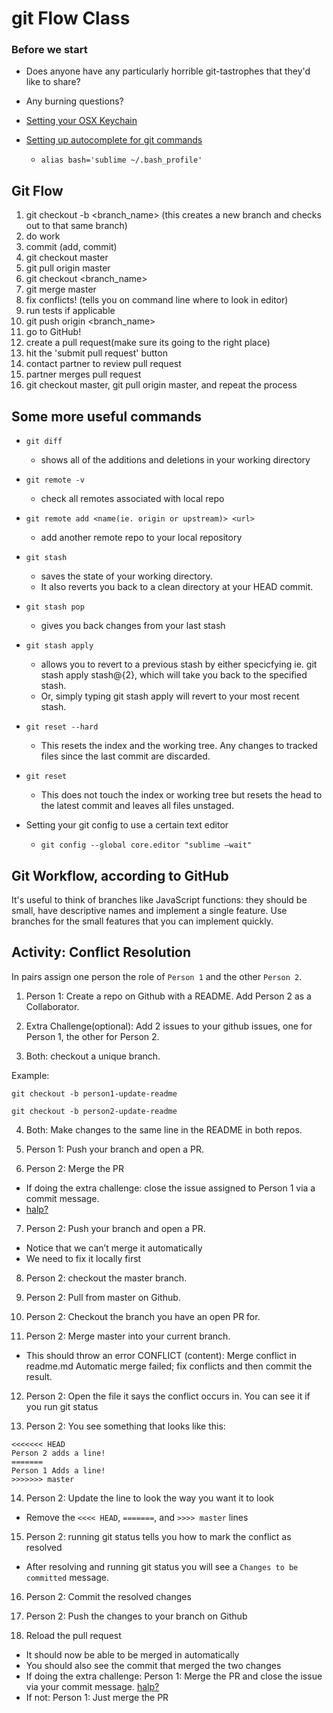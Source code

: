 # git Flow Class

### Before we start
* Does anyone have any particularly horrible git-tastrophes that they'd like to share?

* Any burning questions?

* [Setting your OSX Keychain](https://help.github.com/articles/caching-your-github-password-in-git/)

* [Setting up autocomplete for git commands](https://github.com/bobthecow/git-flow-completion/wiki/Install-Bash-git-completion)
  * `alias bash='sublime ~/.bash_profile'`
  
## Git Flow
1. git checkout -b <branch_name> (this creates a new branch and checks out to that same branch)
2. do work
3. commit (add, commit)
4. git checkout master
5. git pull origin master
6. git checkout <branch_name>
7. git merge master
8. fix conflicts! (tells you on command line where to look in editor)
9. run tests if applicable
10. git push origin <branch_name>
11. go to GitHub!
12. create a pull request(make sure its going to the right place)
13. hit the 'submit pull request' button
14. contact partner to review pull request
15. partner merges pull request
16. git checkout master, git pull origin master, and repeat the process

## Some more useful commands

* `git diff`
  * shows all of the additions and deletions in your working directory

* `git remote -v`
  * check all remotes associated with local repo

* `git remote add <name(ie. origin or upstream)> <url>`
  * add another remote repo to your local repository
  
* `git stash`
  * saves the state of your working directory.  
  * It also reverts you back to a clean directory at your HEAD commit.

* `git stash pop`
  * gives you back changes from your last stash
  
* `git stash apply`
  * allows you to revert to a previous stash by either specicfying ie. git stash apply stash@{2}, which will take you back to the specified stash.  
  * Or, simply typing git stash apply will revert to your most recent stash.

* `git reset --hard`
  * This resets the index and the working tree.  Any changes to tracked files since the last commit are discarded.

* `git reset`
  * This does not touch the index or working tree but resets the head to the latest commit and leaves all files unstaged.

* Setting your git config to use a certain text editor
  * `git config --global core.editor "sublime —wait"`

## Git Workflow, according to GitHub

It's useful to think of branches like JavaScript functions: they should be small, have descriptive names and implement a single feature. Use branches for the small features that you can implement quickly.

## Activity: Conflict Resolution

In pairs assign one person the role of `Person 1` and the other `Person 2`.

1. Person 1: Create a repo on Github with a README. Add Person 2 as a Collaborator.

2. Extra Challenge(optional): Add 2 issues to your github issues, one for Person 1, the other for Person 2.

3. Both: checkout a unique branch.

  Example:
  
  `git checkout -b person1-update-readme`
  
  `git checkout -b person2-update-readme`

4. Both: Make changes to the same line in the README in both repos.

5. Person 1: Push your branch and open a PR.

6. Person 2: Merge the PR 
  * If doing the extra challenge: close the issue assigned to Person 1 via a commit message.
  * [halp?](https://help.github.com/articles/closing-issues-via-commit-messages/)

7. Person 2: Push your branch and open a PR.
  * Notice that we can’t merge it automatically
  * We need to fix it locally first

8. Person 2: checkout the master branch.

9. Person 2: Pull from master on Github.

10. Person 2: Checkout the branch you have an open PR for.

11. Person 2: Merge master into your current branch.
  * This should throw an error
  CONFLICT (content): Merge conflict in readme.md
   Automatic merge failed; fix conflicts and then commit the result.

12. Person 2: Open the file it says the conflict occurs in. You can see it if you run git status

13. Person 2: You see something that looks like this:

```git
<<<<<<< HEAD
Person 2 adds a line!
=======
Person 1 Adds a line!
>>>>>>> master
```
14. Person 2: Update the line to look the way you want it to look
  * Remove the `<<<< HEAD`, `=======`, and `>>>> master` lines

15. Person 2: running git status tells you how to mark the conflict as resolved
  * After resolving and running git status you will see a `Changes to be committed` message.

16. Person 2: Commit the resolved changes

17. Person 2: Push the changes to your branch on Github

18. Reload the pull request
  * It should now be able to be merged in automatically
  * You should also see the commit that merged the two changes
  * If doing the extra challenge: Person 1: Merge the PR and close the issue via your commit message.
  [halp?](https://help.github.com/articles/closing-issues-via-commit-messages/)
  * If not: Person 1: Just merge the PR
